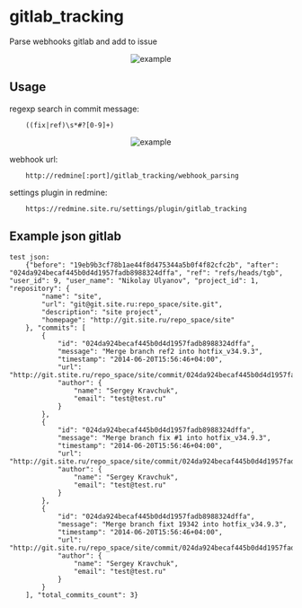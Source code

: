 # gitlab_tracking

Parse webhooks gitlab and add to issue

<center>
<img src="https://raw.githubusercontent.com/alfss/gitlab_tracking/master/example.png" alt="example">
</center>

## Usage

regexp search in commit message:
```
    ((fix|ref)\s*#?[0-9]+)
```
<center>
<img src="https://raw.githubusercontent.com/alfss/gitlab_tracking/master/example2.png" alt="example">
</center>


webhook url:
```
    http://redmine[:port]/gitlab_tracking/webhook_parsing
```

settings plugin in redmine:
```
    https://redmine.site.ru/settings/plugin/gitlab_tracking
```

## Example json gitlab
```
test json:
    {"before": "19eb9b3cf78b1ae44f8d475344a5b0f4f82cfc2b", "after": "024da924becaf445b0d4d1957fadb8988324dffa", "ref": "refs/heads/tgb", "user_id": 9, "user_name": "Nikolay Ulyanov", "project_id": 1, "repository": {
        "name": "site",
        "url": "git@git.site.ru:repo_space/site.git",
        "description": "site project",
        "homepage": "http://git.site.ru/repo_space/site"
    }, "commits": [
        {
            "id": "024da924becaf445b0d4d1957fadb8988324dffa",
            "message": "Merge branch ref2 into hotfix_v34.9.3",
            "timestamp": "2014-06-20T15:56:46+04:00",
            "url": "http://git.stite.ru/repo_space/site/commit/024da924becaf445b0d4d1957fadb8988324dffa",
            "author": {
                "name": "Sergey Kravchuk",
                "email": "test@test.ru"
            }
        },
        {
            "id": "024da924becaf445b0d4d1957fadb8988324dffa",
            "message": "Merge branch fix #1 into hotfix_v34.9.3",
            "timestamp": "2014-06-20T15:56:46+04:00",
            "url": "http://git.site.ru/repo_space/site/commit/024da924becaf445b0d4d1957fadb8988324dffa",
            "author": {
                "name": "Sergey Kravchuk",
                "email": "test@test.ru"
            }
        },
        {
            "id": "024da924becaf445b0d4d1957fadb8988324dffa",
            "message": "Merge branch fixt 19342 into hotfix_v34.9.3",
            "timestamp": "2014-06-20T15:56:46+04:00",
            "url": "http://git.site.ru/repo_space/site/commit/024da924becaf445b0d4d1957fadb8988324dffa",
            "author": {
                "name": "Sergey Kravchuk",
                "email": "test@test.ru"
            }
        }
    ], "total_commits_count": 3}
```